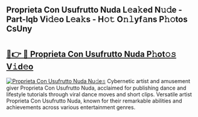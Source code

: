 ## Proprieta Con Usufrutto Nuda L𝚎a𝚔ed N𝚞𝚍e - Part-lqb Vi𝚍𝚎o L𝚎a𝚔s - H𝚘𝚝 O𝚗𝚕yf𝚊ns P𝚑𝚘tos CsUny

# <h2><a href="http://kfaa0o.oniu.top/?m=Proprieta+Con+Usufrutto+Nuda">🔗👉 🔴 Proprieta Con Usufrutto Nuda P𝚑ot𝚘𝚜 V𝚒d𝚎o</a></h2>

[![Proprieta Con Usufrutto Nuda Nu𝚍e𝚜](https://i.imgur.com/0qMVB7G.gif)](http://kfaa0o.oniu.top/?m=Proprieta+Con+Usufrutto+Nuda)
Cybernetic artist and amusement giver Proprieta Con Usufrutto Nuda, acclaimed for publishing dance and lifestyle tutorials through viral dance moves and short clips. Versatile artist Proprieta Con Usufrutto Nuda, known for their remarkable abilities and achievements across various entertainment genres.  
